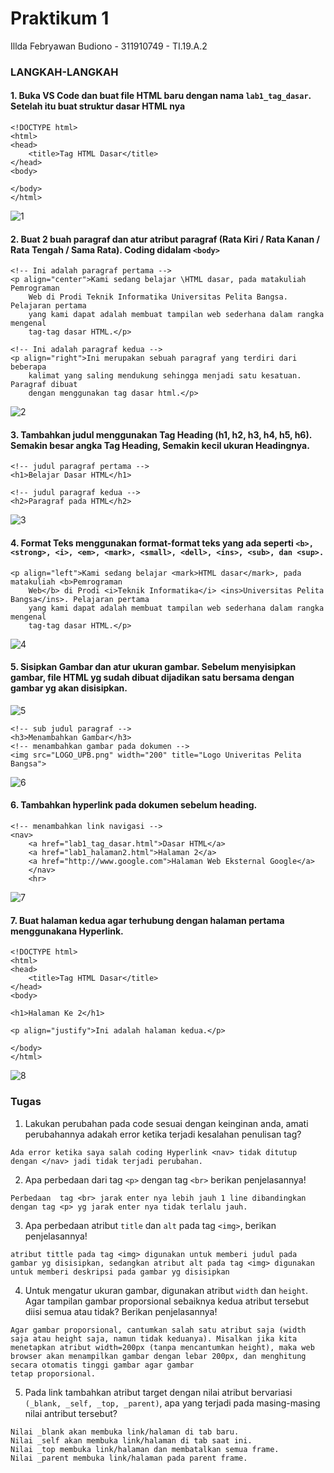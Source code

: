 # Praktikum 1

Illda Febryawan Budiono - 311910749 - TI.19.A.2

### LANGKAH-LANGKAH
#### 1. Buka VS Code dan buat file HTML baru dengan nama `lab1_tag_dasar`. Setelah itu buat struktur dasar HTML nya
```
<!DOCTYPE html>
<html>
<head>
    <title>Tag HTML Dasar</title>
</head>
<body>

</body>
</html>
```
![1](https://user-images.githubusercontent.com/85242560/120760463-58007000-c53e-11eb-898b-35ef0a618c5a.png)
#### 2. Buat 2 buah paragraf dan atur atribut paragraf (Rata Kiri / Rata Kanan / Rata Tengah / Sama Rata). Coding didalam `<body>`
```
<!-- Ini adalah paragraf pertama -->
<p align="center">Kami sedang belajar \HTML dasar, pada matakuliah Pemrograman
    Web di Prodi Teknik Informatika Universitas Pelita Bangsa. Pelajaran pertama
    yang kami dapat adalah membuat tampilan web sederhana dalam rangka mengenal
    tag-tag dasar HTML.</p>

<!-- Ini adalah paragraf kedua -->
<p align="right">Ini merupakan sebuah paragraf yang terdiri dari beberapa
    kalimat yang saling mendukung sehingga menjadi satu kesatuan. Paragraf dibuat
    dengan menggunakan tag dasar html.</p>
```
![2](https://user-images.githubusercontent.com/85242560/120760633-8716e180-c53e-11eb-87bf-6e71d13ceff0.png)
#### 3. Tambahkan judul menggunakan Tag Heading (h1, h2, h3, h4, h5, h6). Semakin besar angka Tag Heading, Semakin kecil ukuran Headingnya.
```
<!-- judul paragraf pertama -->
<h1>Belajar Dasar HTML</h1>

<!-- judul paragraf kedua -->
<h2>Paragraf pada HTML</h2>
```
![3](https://user-images.githubusercontent.com/85242560/120760741-ad3c8180-c53e-11eb-94f0-aa9d739d821d.png)
#### 4. Format Teks menggunakan format-format teks yang ada seperti `<b>, <strong>, <i>, <em>, <mark>, <small>, <dell>, <ins>, <sub>, dan <sup>.`
```
<p align="left">Kami sedang belajar <mark>HTML dasar</mark>, pada matakuliah <b>Pemrograman
    Web</b> di Prodi <i>Teknik Informatika</i> <ins>Universitas Pelita Bangsa</ins>. Pelajaran pertama
    yang kami dapat adalah membuat tampilan web sederhana dalam rangka mengenal
    tag-tag dasar HTML.</p>
```
![4](https://user-images.githubusercontent.com/85242560/120760930-deb54d00-c53e-11eb-9cf9-e857f0bfc7da.png)
#### 5. Sisipkan Gambar dan atur ukuran gambar. Sebelum menyisipkan gambar, file HTML yg sudah dibuat dijadikan satu bersama dengan gambar yg akan disisipkan.
![5](https://user-images.githubusercontent.com/85242560/120761081-02789300-c53f-11eb-8931-b3e763bcdb56.png)
```
<!-- sub judul paragraf -->
<h3>Menambahkan Gambar</h3>
<!-- menambahkan gambar pada dokumen -->
<img src="LOGO_UPB.png" width="200" title="Logo Univeritas Pelita Bangsa">
```
![6](https://user-images.githubusercontent.com/85242560/120761152-145a3600-c53f-11eb-81e9-62d3f73d905c.png)
#### 6. Tambahkan hyperlink pada dokumen sebelum heading.
```
<!-- menambahkan link navigasi -->
<nav>
    <a href="lab1_tag_dasar.html">Dasar HTML</a>
    <a href="lab1_halaman2.html">Halaman 2</a>
    <a href="http://www.google.com">Halaman Web Eksternal Google</a>
    </nav>
    <hr>
```
![7](https://user-images.githubusercontent.com/85242560/120761260-3489f500-c53f-11eb-8bcd-c03140459f57.png)
#### 7. Buat halaman kedua agar terhubung dengan halaman pertama menggunakana Hyperlink.
```
<!DOCTYPE html>
<html>
<head>
    <title>Tag HTML Dasar</title>
</head>
<body>

<h1>Halaman Ke 2</h1>

<p align="justify">Ini adalah halaman kedua.</p>

</body>
</html>
```
![8](https://user-images.githubusercontent.com/85242560/120761419-5c795880-c53f-11eb-8634-3b4c9c4a52fe.png)

### Tugas
1. Lakukan perubahan pada code sesuai dengan keinginan anda, amati perubahannya adakah error ketika terjadi kesalahan penulisan tag?
```
Ada error ketika saya salah coding Hyperlink <nav> tidak ditutup dengan </nav> jadi tidak terjadi perubahan.
```
2. Apa perbedaan dari tag `<p>` dengan tag `<br>` berikan penjelasannya!
```
Perbedaan  tag <br> jarak enter nya lebih jauh 1 line dibandingkan dengan tag <p> yg jarak enter nya tidak terlalu jauh.
```
3. Apa perbedaan atribut `title` dan `alt` pada tag `<img>`, berikan penjelasannya!
```
atribut tittle pada tag <img> digunakan untuk memberi judul pada gambar yg disisipkan, sedangkan atribut alt pada tag <img> digunakan untuk memberi deskripsi pada gambar yg disisipkan
```
4. Untuk mengatur ukuran gambar, digunakan atribut `width` dan `height`. Agar tampilan gambar proporsional sebaiknya kedua atribut tersebut diisi semua atau tidak? Berikan penjelasannya!
```
Agar gambar proporsional, cantumkan salah satu atribut saja (width saja atau height saja, namun tidak keduanya). Misalkan jika kita menetapkan atribut width=200px (tanpa mencantumkan height), maka web browser akan menampilkan gambar dengan lebar 200px, dan menghitung secara otomatis tinggi gambar agar gambar
tetap proporsional.
```
5. Pada link tambahkan atribut target dengan nilai atribut bervariasi `(_blank, _self, _top, _parent)`, apa yang terjadi pada masing-masing nilai antribut tersebut?
```
Nilai _blank akan membuka link/halaman di tab baru.
Nilai _self akan membuka link/halaman di tab saat ini.
Nilai _top membuka link/halaman dan membatalkan semua frame.
Nilai _parent membuka link/halaman pada parent frame.
```
